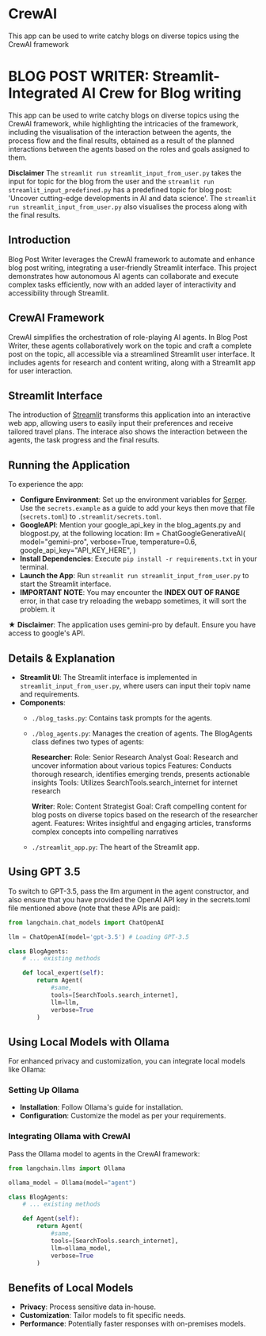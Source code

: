 # CrewAI
This app can be used to write catchy blogs on diverse topics using the CrewAI framework
# BLOG POST WRITER: Streamlit-Integrated AI Crew for Blog writing
This app can be used to write catchy blogs on diverse topics using the CrewAI framework, while highlighting the intricacies of the framework, including the visualisation of the interaction between the agents, the process flow and the final results, obtained as a result of the planned interactions between the agents based on the roles and goals assigned to them.

**Disclaimer**
The `streamlit run streamlit_input_from_user.py` takes the input for topic for the blog from the user and the `streamlit run streamlit_input_predefined.py` has a predefined topic for blog post: 'Uncover cutting-edge developments in AI and data science'. The `streamlit run streamlit_input_from_user.py` also visualises the process along with the final results. 

## Introduction

Blog Post Writer leverages the CrewAI framework to automate and enhance blog post writing, integrating a user-friendly Streamlit interface. This project demonstrates how autonomous AI agents can collaborate and execute complex tasks efficiently, now with an added layer of interactivity and accessibility through Streamlit.

## CrewAI Framework

CrewAI simplifies the orchestration of role-playing AI agents. In Blog Post Writer, these agents collaboratively work on the topic and craft a complete post on the topic, all accessible via a streamlined Streamlit user interface. It includes agents for research and content writing, along with a Streamlit app for user interaction.

## Streamlit Interface

The introduction of [Streamlit](https://streamlit.io/) transforms this application into an interactive web app, allowing users to easily input their preferences and receive tailored travel plans. The interace also shows the interaction between the agents, the task progress and the final results.

## Running the Application

To experience the app:

- **Configure Environment**: Set up the environment variables for [Serper](https://serper.dev/). Use the `secrets.example` as a guide to add your keys then move that file (`secrets.toml`) to `.streamlit/secrets.toml`.
- **GoogleAPI**: Mention your google_api_key in the blog_agents.py and blogpost.py, at the following location:
 llm = ChatGoogleGenerativeAI(
    model="gemini-pro",
    verbose=True,
    temperature=0.6,
    google_api_key="API_KEY_HERE",
 )
- **Install Dependencies**: Execute `pip install -r requirements.txt` in your terminal.
- **Launch the App**: Run `streamlit run streamlit_input_from_user.py` to start the Streamlit interface.
- **IMPORTANT NOTE**: You may encounter the **INDEX OUT OF RANGE** error, in that case try reloading the webapp sometimes, it will sort the problem. it 

★ **Disclaimer**: The application uses gemini-pro by default. Ensure you have access to google's API.

## Details & Explanation

- **Streamlit UI**: The Streamlit interface is implemented in `streamlit_input_from_user.py`, where users can input their topiv name and requirements.
- **Components**:
  - `./blog_tasks.py`: Contains task prompts for the agents.
  - `./blog_agents.py`: Manages the creation of agents.
    The BlogAgents class defines two types of agents:

    **Researcher**:
    Role: Senior Research Analyst
    Goal: Research and uncover information about various topics
    Features: Conducts thorough research, identifies emerging trends, presents actionable insights
    Tools: Utilizes SearchTools.search_internet for internet research
    
    **Writer**:
    Role: Content Strategist
    Goal: Craft compelling content for blog posts on diverse topics based on the research of the researcher agent.
    Features: Writes insightful and engaging articles, transforms complex concepts into compelling narratives
  - `./streamlit_app.py`: The heart of the Streamlit app.

## Using GPT 3.5

To switch to GPT-3.5, pass the llm argument in the agent constructor, and also ensure that you have provided the OpenAI API key in the secrets.toml file mentioned above (note that these APIs are paid):

```python
from langchain.chat_models import ChatOpenAI

llm = ChatOpenAI(model='gpt-3.5') # Loading GPT-3.5

class BlogAgents:
    # ... existing methods

    def local_expert(self):
        return Agent(
            #same,
            tools=[SearchTools.search_internet],
            llm=llm,
            verbose=True
        )

```

## Using Local Models with Ollama

For enhanced privacy and customization, you can integrate local models like Ollama:

### Setting Up Ollama

- **Installation**: Follow Ollama's guide for installation.
- **Configuration**: Customize the model as per your requirements.

### Integrating Ollama with CrewAI

Pass the Ollama model to agents in the CrewAI framework:

```python
from langchain.llms import Ollama

ollama_model = Ollama(model="agent")

class BlogAgents:
    # ... existing methods

    def Agent(self):
        return Agent(
            #same,
            tools=[SearchTools.search_internet],
            llm=ollama_model,
            verbose=True
        )

```

## Benefits of Local Models

- **Privacy**: Process sensitive data in-house.
- **Customization**: Tailor models to fit specific needs.
- **Performance**: Potentially faster responses with on-premises models.
